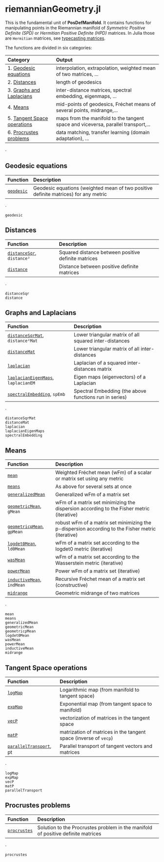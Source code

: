 # riemannianGeometry.jl

This is the fundamental unit of **PosDefManifold**. It contains functions
for manipulating points in the Riemannian manifold of
*Symmetric Positive Definite (SPD)* or *Hermitian Positive Definite (HPD)* matrices. In Julia those are `Hermitian` matrices, see [typecasting matrices](@ref).

The functions are divided in six categories:

| Category  | Output |
|:---------- |:----------- |
| 1. [Geodesic equations](@ref) | interpolation, extrapolation, weighted mean of two matrices, ... |
| 2. [Distances](@ref) | length of geodesics |
| 3. [Graphs and Laplacians](@ref) | inter-distance matrices, spectral embedding, eigenmaps, ...|
| 4. [Means](@ref) | mid-points of geodesics, Fréchet means of several points, midrange,... |
| 5. [Tangent Space operations](@ref) | maps from the manifold to the tangent space and viceversa, parallel transport,... |
| 6. [Procrustes problems](@ref) | data matching, transfer learning (domain adaptation), ...|

⋅

## Geodesic equations

| Function   | Description |
|:---------- |:----------- |
| [`geodesic`](@ref) | Geodesic equations (weighted mean of two positive definite matrices) for any metric |

⋅

```@docs
geodesic
```

## Distances

| Function   | Description |
|:---------- |:----------- |
| [`distanceSqr`](@ref), `distance²` | Squared distance between positive definite matrices|
| [`distance`](@ref) | Distance between positive definite matrices|

⋅

```@docs
distanceSqr
distance
```

## Graphs and Laplacians

| Function   | Description |
|:---------- |:----------- |
| [`distanceSqrMat`](@ref), `distance²Mat` | Lower triangular matrix of all squared inter-distances|
| [`distanceMat`](@ref) | Lower triangular matrix of all inter-distances|
| [`laplacian`](@ref) | Laplacian of a squared inter-distances matrix|
| [`laplacianEigenMaps`](@ref), `laplacianEM` | Eigen maps (eigenvectors) of a Laplacian|
| [`spectralEmbedding`](@ref), `spEmb` | Spectral Embedding (the above functions run in series)|

⋅

```@docs
distanceSqrMat
distanceMat
laplacian
laplacianEigenMaps
spectralEmbedding
```

## Means

| Function   | Description |
|:---------- |:----------- |
| [`mean`](@ref) | Weighted Fréchet mean (wFm) of a scalar or matrix set using any metric |
| [`means`](@ref) | As above for several sets at once |
| [`generalizedMean`](@ref) | Generalized wFm of a matrix set |
| [`geometricMean`](@ref), `gMean` | wFm of a matrix set minimizing the dispersion according to the Fisher metric (iterative)|
| [`geometricpMean`](@ref), `gpMean` | robust wFm of a matrix set minimizing the p-dispersion according to the Fisher metric (iterative)|
| [`logdet0Mean`](@ref), `ld0Mean` | wFm of a matrix set according to the logdet0 metric (iterative)|
| [`wasMean`](@ref) | wFm of a matrix set according to the Wasserstein metric (iterative)|
| [`powerMean`](@ref) | Power wFm of a matrix set (iterative)|
| [`inductiveMean`](@ref), `indMean` | Recursive Fréchet mean of a matrix set (constructive)|
| [`midrange`](@ref) | Geometric midrange of two matrices |



⋅

```@docs
mean
means
generalizedMean
geometricMean
geometricpMean
logdet0Mean
wasMean
powerMean
inductiveMean
midrange
```

## Tangent Space operations

| Function   | Description |
|:---------- |:----------- |
| [`logMap`](@ref) | Logarithmic map (from manifold to tangent space) |
| [`expMap`](@ref) | Exponential map (from tangent space to manifold) |
| [`vecP`](@ref) | vectorization of matrices in the tangent space |
| [`matP`](@ref) | matrization of matrices in the tangent space (inverse of `vecp`) |
| [`parallelTransport`](@ref), pt | Parallel transport of tangent vectors and matrices |

⋅

```@docs
logMap
expMap
vecP
matP
parallelTransport
```

## Procrustes problems

| Function   | Description |
|:---------- |:----------- |
| [`procrustes`](@ref) | Solution to the Procrustes problem in the manifold of positive definite matrices |

⋅

```@docs
procrustes
```
